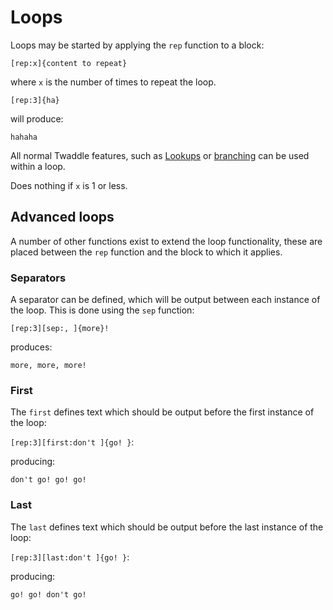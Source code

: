 # Loops

Loops may be started by applying the `rep` function to a block:

`[rep:x]{content to repeat}`

where `x` is the number of times to repeat the loop. 

`[rep:3]{ha}`

will produce:

`hahaha`

All normal Twaddle features, such as [Lookups](lookups.md) or 
[branching](branching.md) can be used within a loop.

Does nothing if `x` is 1 or less. 

## Advanced loops

A number of other functions exist to extend the loop functionality, these are
placed between the `rep` function and the block to which it applies.

### Separators

A separator can be defined, which will be output between each instance of
the loop. This is done using the `sep` function:

`[rep:3][sep:, ]{more}!`

produces:

`more, more, more!`

### First

The `first` defines text which should be output before the first instance of
the loop:

`[rep:3][first:don't ]{go! }`:

producing:

`don't go! go! go!`

### Last

The `last` defines text which should be output before the last instance of
the loop:

`[rep:3][last:don't ]{go! }`:

producing:

`go! go! don't go!`

## 